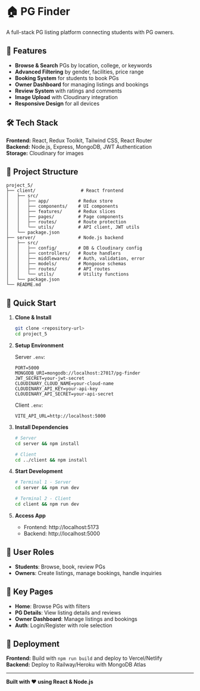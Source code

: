 # 🏠 PG Finder

A full-stack PG listing platform connecting students with PG owners.

## 🚀 Features

- **Browse & Search** PGs by location, college, or keywords
- **Advanced Filtering** by gender, facilities, price range
- **Booking System** for students to book PGs
- **Owner Dashboard** for managing listings and bookings
- **Review System** with ratings and comments
- **Image Upload** with Cloudinary integration
- **Responsive Design** for all devices

## 🛠 Tech Stack

**Frontend:** React, Redux Toolkit, Tailwind CSS, React Router  
**Backend:** Node.js, Express, MongoDB, JWT Authentication  
**Storage:** Cloudinary for images

## 📁 Project Structure

```
project_5/
├── client/                 # React frontend
│   ├── src/
│   │   ├── app/           # Redux store
│   │   ├── components/    # UI components
│   │   ├── features/      # Redux slices
│   │   ├── pages/         # Page components
│   │   ├── routes/        # Route protection
│   │   └── utils/         # API client, JWT utils
│   └── package.json
├── server/                # Node.js backend
│   ├── src/
│   │   ├── config/        # DB & Cloudinary config
│   │   ├── controllers/   # Route handlers
│   │   ├── middlewares/   # Auth, validation, error
│   │   ├── models/        # Mongoose schemas
│   │   ├── routes/        # API routes
│   │   └── utils/         # Utility functions
│   └── package.json
└── README.md
```

## 🔧 Quick Start

1. **Clone & Install**
   ```bash
   git clone <repository-url>
   cd project_5
   ```

2. **Setup Environment**
   
   Server `.env`:
   ```env
   PORT=5000
   MONGODB_URI=mongodb://localhost:27017/pg-finder
   JWT_SECRET=your-jwt-secret
   CLOUDINARY_CLOUD_NAME=your-cloud-name
   CLOUDINARY_API_KEY=your-api-key
   CLOUDINARY_API_SECRET=your-api-secret
   ```
   
   Client `.env`:
   ```env
   VITE_API_URL=http://localhost:5000
   ```

3. **Install Dependencies**
   ```bash
   # Server
   cd server && npm install
   
   # Client
   cd ../client && npm install
   ```

4. **Start Development**
   ```bash
   # Terminal 1 - Server
   cd server && npm run dev
   
   # Terminal 2 - Client
   cd client && npm run dev
   ```

5. **Access App**
   - Frontend: http://localhost:5173
   - Backend: http://localhost:5000

## 👥 User Roles

- **Students**: Browse, book, review PGs
- **Owners**: Create listings, manage bookings, handle inquiries

## 📱 Key Pages

- **Home**: Browse PGs with filters
- **PG Details**: View listing details and reviews
- **Owner Dashboard**: Manage listings and bookings
- **Auth**: Login/Register with role selection

## 🚀 Deployment

**Frontend:** Build with `npm run build` and deploy to Vercel/Netlify  
**Backend:** Deploy to Railway/Heroku with MongoDB Atlas

---

**Built with ❤️ using React & Node.js**
